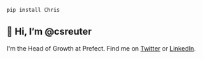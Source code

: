 ```python
pip install Chris
```

## 👋 Hi, I’m @csreuter

I'm the Head of Growth at Prefect. Find me on [Twitter](http://www.twitter.com/csreuter) or [LinkedIn](https://www.linkedin.com/in/csreuter/).


<!---
csreuter/csreuter is a ✨ special ✨ repository because its `README.md` (this file) appears on your GitHub profile.
You can click the Preview link to take a look at your changes.
--->
